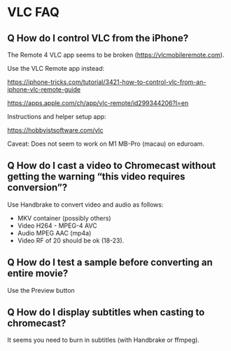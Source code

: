 # VLC FAQ

## Q How do I control VLC from the iPhone?

The Remote 4 VLC app seems to be broken (https://vlcmobileremote.com).

Use the VLC Remote app instead:

https://iphone-tricks.com/tutorial/3421-how-to-control-vlc-from-an-iphone-vlc-remote-guide

https://apps.apple.com/ch/app/vlc-remote/id299344206?l=en

Instructions and helper setup app:

https://hobbyistsoftware.com/vlc


Caveat: Does not seem to work on M1 MB-Pro (macau) on eduroam.

## Q How do I cast a video to Chromecast without getting the warning “this video requires conversion”?

Use Handbrake to convert video and audio as follows:
- MKV container (possibly others)
- Video H264 - MPEG-4 AVC
- Audio MPEG AAC (mp4a)
- Video RF of 20 should be ok (18-23).

## Q How do I test a sample before converting an entire movie?

Use the Preview button

## Q How do I display subtitles when casting to chromecast?

It seems you need to burn in subtitles (with Handbrake or ffmpeg).
